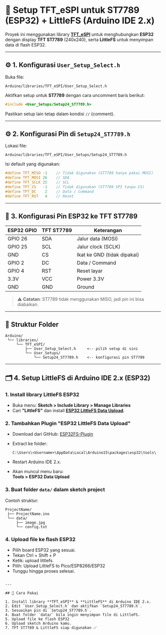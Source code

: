 # 📌 Setup TFT_eSPI untuk ST7789 (ESP32) + LittleFS (Arduino IDE 2.x)

Proyek ini menggunakan library **[TFT_eSPI](https://github.com/Bodmer/TFT_eSPI)** untuk menghubungkan **ESP32** dengan display **TFT ST7789** (240x240), serta **LittleFS** untuk menyimpan data di flash ESP32.  

---

## ⚙️ 1. Konfigurasi `User_Setup_Select.h`

Buka file:

```
Arduino/libraries/TFT_eSPI/User_Setup_Select.h
```

Aktifkan setup untuk **ST7789** dengan cara uncomment baris berikut:

```cpp
#include <User_Setups/Setup24_ST7789.h>
```

Pastikan setup lain tetap dalam kondisi `//` (comment).

---

## ⚙️ 2. Konfigurasi Pin di `Setup24_ST7789.h`

Lokasi file:

```
Arduino/libraries/TFT_eSPI/User_Setups/Setup24_ST7789.h
```

Isi default yang digunakan:

```cpp
#define TFT_MISO -1    // Tidak digunakan (ST7789 hanya pakai MOSI)
#define TFT_MOSI 26    // SDA
#define TFT_SCLK 25    // SCL
#define TFT_CS   -1    // Tidak digunakan (ST7789 SPI tanpa CS)
#define TFT_DC    2    // Data / Command
#define TFT_RST   4    // Reset
```

---

## 📌 3. Konfigurasi Pin ESP32 ke TFT ST7789

| ESP32 GPIO | TFT ST7789 | Keterangan         |
|------------|------------|--------------------|
| GPIO 26    | SDA        | Jalur data (MOSI) |
| GPIO 25    | SCL        | Jalur clock (SCLK)|
| GND        | CS         | Ikat ke GND (tidak dipakai) |
| GPIO 2     | DC         | Data / Command    |
| GPIO 4     | RST        | Reset layar       |
| 3.3V       | VCC        | Power 3.3V        |
| GND        | GND        | Ground            |

> ⚠️ **Catatan**: ST7789 tidak menggunakan MISO, jadi pin ini bisa diabaikan.

---

## 📂 Struktur Folder

```
Arduino/
 └── libraries/
     └── TFT_eSPI/
         ├── User_Setup_Select.h     <-- pilih setup di sini
         └── User_Setups/
             └── Setup24_ST7789.h    <-- konfigurasi pin ST7789
```

---

## 🗂️ 4. Setup LittleFS di Arduino IDE 2.x (ESP32)

### 1. Install library LittleFS ESP32
- Buka menu: **Sketch > Include Library > Manage Libraries**  
- Cari **"LittleFS"** dan install **[ESP32 LittleFS Data Upload](https://github.com/lorol/LITTLEFS)**.

### 2. Tambahkan Plugin "ESP32 LittleFS Data Upload"
- Download dari GitHub: [ESP32FS-Plugin](https://github.com/lorol/arduino-esp32fs-plugin)  
- Extract ke folder:  

  ```
  C:\Users\<Username>\AppData\Local\Arduino15\packages\esp32\tools\
  ```
- Restart Arduino IDE 2.x.  
- Akan muncul menu baru:  
  **Tools > ESP32 Data Upload**

### 3. Buat folder `data/` dalam sketch project  
Contoh struktur:

```
ProjectName/
 ├── ProjectName.ino
 └── data/
     ├── image.jpg
     └── config.txt
```

### 4. Upload file ke flash ESP32  
- Pilih board ESP32 yang sesuai.  
- Tekan Ctrl + Shift + P
- Ketik: upload littlefs
- Pilih: Upload LittleFS to Pico/ESP8266/ESP32
- Tunggu hingga proses selesai.

```

---

## 🚀 Cara Pakai

1. Install library **TFT_eSPI** & **LittleFS** di Arduino IDE 2.x.  
2. Edit `User_Setup_Select.h` dan aktifkan `Setup24_ST7789.h`.  
3. Sesuaikan pin di `Setup24_ST7789.h`.  
4. Buat folder `data/` bila ingin menyimpan file di LittleFS.  
5. Upload file ke flash ESP32 
6. Upload sketch Arduino kamu.  
7. TFT ST7789 & LittleFS siap digunakan ✅  
